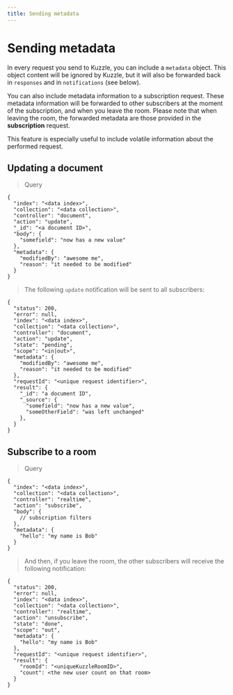 ```yaml
---
title: Sending metadata
---
```


# Sending metadata

In every request you send to Kuzzle, you can include a `metadata` object.
This object content will be ignored by Kuzzle,
but it will also be forwarded back in `responses` and in `notifications` (see below).

You can also include metadata information to a subscription request.
These metadata information will be forwarded to other subscribers at the moment of the subscription,
and when you leave the room. Please note that when leaving the room,
the forwarded metadata are those provided in the **subscription** request.

This feature is especially useful to include volatile information about the performed request.


## Updating a document

<section class="others"></section>

>Query

<section class="others"></section>

```litcoffee
{
  "index": "<data index>",
  "collection": "<data collection>",
  "controller": "document",
  "action": "update",
  "_id": "<a document ID>",
  "body": {
    "somefield": "now has a new value"
  },
  "metadata": {
    "modifiedBy": "awesome me",
    "reason": "it needed to be modified"
  }
}
```

<section class="others"></section>

>The following `update` notification will be sent to all subscribers:

<section class="others"></section>

```litcoffee
{
  "status": 200,
  "error": null,
  "index": "<data index>",
  "collection": "<data collection>",
  "controller": "document",
  "action": "update",
  "state": "pending",
  "scope": "<in|out>",
  "metadata": {
    "modifiedBy": "awesome me",
    "reason": "it needed to be modified"
  },
  "requestId": "<unique request identifier>",
  "result": {
    "_id": "a document ID",
    "_source": {
      "somefield": "now has a new value",
      "someOtherField": "was left unchanged"
    },
  }
}
```


## Subscribe to a room

<section class="others"></section>

>Query

<section class="others"></section>

```litcoffee
{
  "index": "<data index>",
  "collection": "<data collection>",
  "controller": "realtime",
  "action": "subscribe",
  "body": {
    // subscription filters
  },
  "metadata": {
    "hello": "my name is Bob"
  }
}
```

<section class="others"></section>

>And then, if you leave the room, the other subscribers will receive the following notification:

<section class="others"></section>

```litcoffee
{
  "status": 200,
  "error": null,
  "index": "<data index>",
  "collection": "<data collection>",
  "controller": "realtime",
  "action": "unsubscribe",
  "state": "done",
  "scope": "out",
  "metadata": {
    "hello": "my name is Bob"
  },
  "requestId": "<unique request identifier>",
  "result": {
    "roomId": "<uniqueKuzzleRoomID>",
    "count": <the new user count on that room>
  }
}
```

